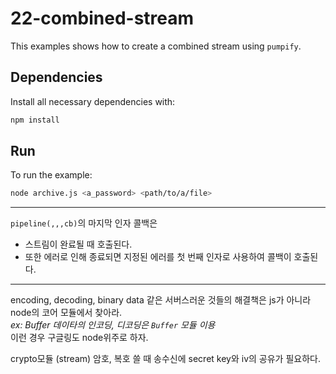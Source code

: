 # 22-combined-stream

This examples shows how to create a combined stream using `pumpify`.


## Dependencies

Install all necessary dependencies with:

```bash
npm install
```


## Run

To run the example:

```bash
node archive.js <a_password> <path/to/a/file>
```
---
`pipeline(,,,cb)`의 마지막 인자 콜백은 
+ 스트림이 완료될 때 호출된다.  
+ 또한 에러로 인해 종료되면 지정된 에러를 첫 번째 인자로 사용하여 콜백이 호출된다.  
---
encoding, decoding, binary data 같은 서버스러운 것들의 해결책은 js가 아니라 node의 코어 모듈에서 찾아라.   
_ex: Buffer 데이타의 인코딩, 디코딩은 `Buffer` 모듈 이용_  
이런 경우 구글링도 node위주로 하자.  

crypto모듈 (stream) 암호, 복호 쓸 때 송수신에 secret key와 iv의 공유가 필요하다.